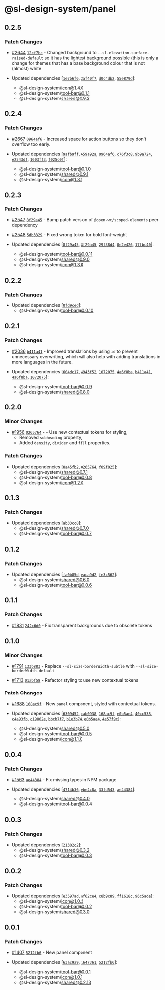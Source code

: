 # @sl-design-system/panel

## 0.2.5

### Patch Changes

- [#2644](https://github.com/sl-design-system/components/pull/2644) [`12cf7bc`](https://github.com/sl-design-system/components/commit/12cf7bc4e66b4e4cb02c4ce0cc2d1d7facb8b310) - Changed background to `--sl-elevation-surface-raised-default` so it has the lightest background possible (this is only a change for themes that has a base background colour that is not (almost) white

- Updated dependencies [[`1e7b6f6`](https://github.com/sl-design-system/components/commit/1e7b6f629f79d77576c2cb19d20f8884bb2f30c4), [`2af40f7`](https://github.com/sl-design-system/components/commit/2af40f78d9d0f07f3c15c1d9f7926ceca48f12f9), [`d0c4db2`](https://github.com/sl-design-system/components/commit/d0c4db220c6a5826a0c9e5bc8ab3943884dfcd9c), [`55e879d`](https://github.com/sl-design-system/components/commit/55e879d6553fe93d5a811754d83edf79a2b18b6c)]:
  - @sl-design-system/icon@1.4.0
  - @sl-design-system/tool-bar@0.1.1
  - @sl-design-system/shared@0.9.2

## 0.2.4

### Patch Changes

- [#2667](https://github.com/sl-design-system/components/pull/2667) [`0964af6`](https://github.com/sl-design-system/components/commit/0964af6411a6a6175d4cf104ad2411c7ac71b33a) - Increased space for action buttons so they don't overflow too early.

- Updated dependencies [[`9afb9ff`](https://github.com/sl-design-system/components/commit/9afb9fffc65bdeb70e85747ffb3ca6e2fdf14463), [`659a92a`](https://github.com/sl-design-system/components/commit/659a92af4732d339f9830368b1e0e3bd48221714), [`0964af6`](https://github.com/sl-design-system/components/commit/0964af6411a6a6175d4cf104ad2411c7ac71b33a), [`c76f3c8`](https://github.com/sl-design-system/components/commit/c76f3c86cc289be16bdf7ad4ec09baf910d67361), [`9b9a724`](https://github.com/sl-design-system/components/commit/9b9a72437620de637c42ec3884173cf7d25286b5), [`e2543df`](https://github.com/sl-design-system/components/commit/e2543df011b9d65b8e11a07323b3712f52859e0e), [`1603ff3`](https://github.com/sl-design-system/components/commit/1603ff3e291dc95100de65627d26dd45067f86d7), [`f025c0f`](https://github.com/sl-design-system/components/commit/f025c0f3cbb83b72c80563e9d989402608add193)]:
  - @sl-design-system/tool-bar@0.1.0
  - @sl-design-system/shared@0.9.1
  - @sl-design-system/icon@1.3.1

## 0.2.3

### Patch Changes

- [#2547](https://github.com/sl-design-system/components/pull/2547) [`8f29a45`](https://github.com/sl-design-system/components/commit/8f29a4527d8fbe2bace08e32e31ba93aee0baf68) - Bump patch version of `@open-wc/scoped-elements` peer dependency

- [#2548](https://github.com/sl-design-system/components/pull/2548) [`5db3329`](https://github.com/sl-design-system/components/commit/5db33293ac0ac53dcb13c607a4df76500eca7141) - Fixed wrong token for bold font-weight

- Updated dependencies [[`8f29a45`](https://github.com/sl-design-system/components/commit/8f29a4527d8fbe2bace08e32e31ba93aee0baf68), [`8f29a45`](https://github.com/sl-design-system/components/commit/8f29a4527d8fbe2bace08e32e31ba93aee0baf68), [`29f38d4`](https://github.com/sl-design-system/components/commit/29f38d4a44003f63e20965ed176dfa9bc16851e7), [`0e2e426`](https://github.com/sl-design-system/components/commit/0e2e426041997a299f3e35bcde499909d62f7ce9), [`17fbc40`](https://github.com/sl-design-system/components/commit/17fbc404a27bada6a5013c84c34a2936de604f16)]:
  - @sl-design-system/tool-bar@0.0.11
  - @sl-design-system/shared@0.9.0
  - @sl-design-system/icon@1.3.0

## 0.2.2

### Patch Changes

- Updated dependencies [[`0fd9ced`](https://github.com/sl-design-system/components/commit/0fd9ced50957e6afee406b2557705fc0ccc886d5)]:
  - @sl-design-system/tool-bar@0.0.10

## 0.2.1

### Patch Changes

- [#2036](https://github.com/sl-design-system/components/pull/2036) [`b411a41`](https://github.com/sl-design-system/components/commit/b411a415b496b0ca15677b58ca41c7d770833b6e) - Improved translations by using `id` to prevent unnecessary overwriting, which will also help with adding translations in more languages in the future.

- Updated dependencies [[`604dc17`](https://github.com/sl-design-system/components/commit/604dc17be38f77fa099ffc890fcbe8f3768755a6), [`4943f52`](https://github.com/sl-design-system/components/commit/4943f5217ec0d2ba4a1902c2841daa729b6426bd), [`1072075`](https://github.com/sl-design-system/components/commit/1072075e3f1b5f0bf8b07dc1f89fd39b9f7103d0), [`4a6f8ba`](https://github.com/sl-design-system/components/commit/4a6f8ba02f49e8be7b37028c9b6a558ad91d9664), [`b411a41`](https://github.com/sl-design-system/components/commit/b411a415b496b0ca15677b58ca41c7d770833b6e), [`4a6f8ba`](https://github.com/sl-design-system/components/commit/4a6f8ba02f49e8be7b37028c9b6a558ad91d9664), [`1072075`](https://github.com/sl-design-system/components/commit/1072075e3f1b5f0bf8b07dc1f89fd39b9f7103d0)]:
  - @sl-design-system/tool-bar@0.0.9
  - @sl-design-system/shared@0.8.0

## 0.2.0

### Minor Changes

- [#1956](https://github.com/sl-design-system/components/pull/1956) [`0265764`](https://github.com/sl-design-system/components/commit/0265764ac709697377017147b065afc016187128) - - Use new contextual tokens for styling,
  - Removed `subheading` property,
  - Added `density`, `divider` and `fill` properties.

### Patch Changes

- Updated dependencies [[`0a45fb2`](https://github.com/sl-design-system/components/commit/0a45fb23105fce305650c96c5962afe0bb10b930), [`0265764`](https://github.com/sl-design-system/components/commit/0265764ac709697377017147b065afc016187128), [`f09f025`](https://github.com/sl-design-system/components/commit/f09f0259b4c0fb0a139974431b8a4bad7d9df6c8)]:
  - @sl-design-system/shared@0.7.1
  - @sl-design-system/tool-bar@0.0.8
  - @sl-design-system/icon@1.2.0

## 0.1.3

### Patch Changes

- Updated dependencies [[`ab33cc8`](https://github.com/sl-design-system/components/commit/ab33cc86cc01480fb20206be689f9bbdb62bf0ad)]:
  - @sl-design-system/shared@0.7.0
  - @sl-design-system/tool-bar@0.0.7

## 0.1.2

### Patch Changes

- Updated dependencies [[`fa0b85d`](https://github.com/sl-design-system/components/commit/fa0b85d46c08018cd43de432c3a9705e7aede2c8), [`eaca9d2`](https://github.com/sl-design-system/components/commit/eaca9d24a6086d7a60dc5efc5332f16e80485d36), [`fe3c562`](https://github.com/sl-design-system/components/commit/fe3c562d4e18ab93e9209aaab1a604774cfba5fb)]:
  - @sl-design-system/shared@0.6.0
  - @sl-design-system/tool-bar@0.0.6

## 0.1.1

### Patch Changes

- [#1831](https://github.com/sl-design-system/components/pull/1831) [`242c6d0`](https://github.com/sl-design-system/components/commit/242c6d0cd7cb277b1dfbe29eae8f7c9cac7f211a) - Fix transparent backgrounds due to obsolete tokens

## 0.1.0

### Minor Changes

- [#1791](https://github.com/sl-design-system/components/pull/1791) [`133b883`](https://github.com/sl-design-system/components/commit/133b883234d911dabe37bd3c8acef26afea20fe9) - Replace `--sl-size-borderWidth-subtle` with `--sl-size-borderWidth-default`

- [#1713](https://github.com/sl-design-system/components/pull/1713) [`01abf58`](https://github.com/sl-design-system/components/commit/01abf5833d364a76dbdf4e0df0587d0fbec3848e) - Refactor styling to use new contextual tokens

### Patch Changes

- [#1688](https://github.com/sl-design-system/components/pull/1688) [`168ac9f`](https://github.com/sl-design-system/components/commit/168ac9f449f4f4094d807fd29810a853f987a2f8) - New `panel` component, styled with contextual tokens.

- Updated dependencies [[`6309452`](https://github.com/sl-design-system/components/commit/63094521a7b262bd80c1a9a377086093d2844a8d), [`cab0938`](https://github.com/sl-design-system/components/commit/cab093898b324073801945fc3771eec2014d6652), [`168ac9f`](https://github.com/sl-design-system/components/commit/168ac9f449f4f4094d807fd29810a853f987a2f8), [`e0b5ae4`](https://github.com/sl-design-system/components/commit/e0b5ae44fd61afd603927522fc8024c6ae7829bb), [`40cc538`](https://github.com/sl-design-system/components/commit/40cc538648e6ed5ac453fbe708bae8761caaab5e), [`c4a93fb`](https://github.com/sl-design-system/components/commit/c4a93fba6f40b8e843a169117dfdd331a5d9d6e6), [`c19862e`](https://github.com/sl-design-system/components/commit/c19862e56455c3d8e27a9afc33bf684f89b04b75), [`bbcb7f7`](https://github.com/sl-design-system/components/commit/bbcb7f7cd48e22fa1e61f24ba645a4131b0c75ee), [`b1e3b74`](https://github.com/sl-design-system/components/commit/b1e3b741e78400e3755ddaa0c5c4fdeed2e3f960), [`e0b5ae4`](https://github.com/sl-design-system/components/commit/e0b5ae44fd61afd603927522fc8024c6ae7829bb), [`4e57f9c`](https://github.com/sl-design-system/components/commit/4e57f9c60835a07db45f74fde73a3bf13b6abe51)]:
  - @sl-design-system/shared@0.5.0
  - @sl-design-system/tool-bar@0.0.5
  - @sl-design-system/icon@1.1.0

## 0.0.4

### Patch Changes

- [#1563](https://github.com/sl-design-system/components/pull/1563) [`ae44384`](https://github.com/sl-design-system/components/commit/ae44384129f1a787a82fd35262f3f24e0883df58) - Fix missing types in NPM package

- Updated dependencies [[`4714b36`](https://github.com/sl-design-system/components/commit/4714b36f1387d4d1731a310b621caf5a33be105b), [`ebe4c8a`](https://github.com/sl-design-system/components/commit/ebe4c8a32e85b753e2aa752a13b2dc23616bf1a9), [`33fd543`](https://github.com/sl-design-system/components/commit/33fd5432f1499051071662aaca9974c212304bc6), [`ae44384`](https://github.com/sl-design-system/components/commit/ae44384129f1a787a82fd35262f3f24e0883df58)]:
  - @sl-design-system/shared@0.4.0
  - @sl-design-system/tool-bar@0.0.4

## 0.0.3

### Patch Changes

- Updated dependencies [[`21302c2`](https://github.com/sl-design-system/components/commit/21302c28065512f1c89ffde17dbc3241a2306d5d)]:
  - @sl-design-system/shared@0.3.2
  - @sl-design-system/tool-bar@0.0.3

## 0.0.2

### Patch Changes

- Updated dependencies [[`e3597ad`](https://github.com/sl-design-system/components/commit/e3597adca3a2b98f1507af55b7fb3748d9c29ffb), [`af62ce4`](https://github.com/sl-design-system/components/commit/af62ce4d0e65b1363b9cede48642bc22d1fc9365), [`c8b9c89`](https://github.com/sl-design-system/components/commit/c8b9c89a367066ab241348c9f93e6e087ec796ea), [`ff1618c`](https://github.com/sl-design-system/components/commit/ff1618cdfa4d0060465d993f656345ba1044f88c), [`96c5ade`](https://github.com/sl-design-system/components/commit/96c5ade1562ca5faf936ce59f13a2fb84abeac56)]:
  - @sl-design-system/icon@1.0.2
  - @sl-design-system/tool-bar@0.0.2
  - @sl-design-system/shared@0.3.0

## 0.0.1

### Patch Changes

- [#1407](https://github.com/sl-design-system/components/pull/1407) [`5212fb6`](https://github.com/sl-design-system/components/commit/5212fb638d3eeb535d5988b8793db21fb4fcc220) - New panel component

- Updated dependencies [[`63ac9a9`](https://github.com/sl-design-system/components/commit/63ac9a93d3e339878f9da819e52ff1e1c3a66e59), [`1647361`](https://github.com/sl-design-system/components/commit/1647361aba7af478745fc30a8067154debff0808), [`5212fb6`](https://github.com/sl-design-system/components/commit/5212fb638d3eeb535d5988b8793db21fb4fcc220)]:
  - @sl-design-system/tool-bar@0.0.1
  - @sl-design-system/icon@1.0.1
  - @sl-design-system/shared@0.2.13

